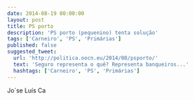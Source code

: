 ```yaml
---
date: 2014-08-19 00:00:00
layout: post
title: PS porto
description: 'PS porto (pequenino) tenta solução'
tags: ['Carneiro', 'PS', 'Primárias']
published: false
suggested_tweet:
  url: 'http://politica.oocn.eu/2014/08/psporto/'
  text: 'Seguro representa o quê? Representa banqueiros...'
  hashtags: ['Carneiro', 'PS', 'Primárias']
---
```

Jo´se Luís Ca
